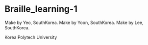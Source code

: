 # Braille_learning-1


Make by Yeo, SouthKorea.
Make by Yoon, SouthKorea.
Make by Lee, SouthKorea.

Korea Polytech University











